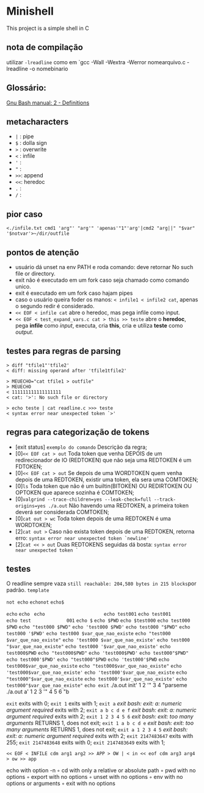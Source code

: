 # Minishell
This project is a simple shell in C

## nota de compilação
utilizar `-lreadline` como em `gcc -Wall -Wextra -Werror nomearquivo.c -lreadline -o nomebinario

## Glossário:
[Gnu Bash manual: 2 - Definitions](https://www.gnu.org/software/bash/manual/html_node/Definitions.html)


## metacharacters

- `|`	: pipe
- `$`	: dolla sign
- `>`	: overwrite
- `<`	: infile
- `'`	:
- `"`	:
- `>>`: append
- `<<`: heredoc
- `.` :
- `/` :

## pior caso
```<./infile.txt cmd1 'arg"' "arg'" 'apenas'"1"'arg'|cmd2 "arg||" "$var" '$notvar'>~/dir/outfile```

## pontos de atenção
- usuário dá unset na env PATH e roda comando: deve retornar No such file or directory.
- exit não é executado em um fork caso seja chamado como comando unico.
- exit é executado em um fork caso hajam pipes
- caso o usuário queira foder os manos: `< infile1 < infile2 cat`, apenas o segundo redir é considerado.
- `<< EOF < infile cat` abre o heredoc, mas pega infile como input.
- `<< EOF < test_expand_vars.c cat > this >> teste` abre o **heredoc**, pega **infile** como *input*, executa, cria **this**, cria e utiliza **teste** como *output*.

## testes para regras de parsing
```
> diff "tfile1"'tfile2'
< diff: missing operand after 'tfile1tfile2'
```
```
> MEUECHO="cat tfile1 > outfile"
> MEUECHO
< 111111111111111111
< cat: '>': No such file or directory
```
```
> echo teste | cat readline.c >>> teste
< syntax error near unexpected token `>'
```

## regras para categorização de tokens
- \[exit status\] ```exemplo do comando``` Descrição da regra;
- \[0\]```<< EOF cat > out``` Toda token que venha DEPOIS de um redirecionador de IO (REDTOKEN) que não seja uma REDTOKEN é um FDTOKEN;
- \[0\]```<< EOF cat > out``` Se depois de uma WORDTOKEN quem venha depois de uma REDTOKEN, existir uma token, ela sera uma COMTOKEN;
- \[0\]```ls``` Toda token que não é um builtin(BITOKEN) OU REDIRTOKEN OU OPTOKEN que aparece sozinha é COMTOKEN;
- \[0\]```valgrind --trace-children=yes --leak-check=full --track-origins=yes ./a.out``` Não havendo uma REDTOKEN, a primeira token deverá ser considerada COMTOKEN;
- \[0\]```cat out > wc``` Toda token depois de uma REDTOKEN é uma WORDTOKEN;
- \[2\]```cat out >``` Caso não exista token depois de uma REDTOKEN, retorna erro: ```syntax error near unexpected token `newline'```
- \[2\]```cat << > out``` Duas REDTOKENS seguidas dá bosta: ```syntax error near unexpected token ` ```

## testes
O readline sempre vaza `still reachable: 204,580 bytes in 215 blocks`por padrão.
``` template ```

```not echo```
```echonot```
```echo$```

```echo```
```echo ```
```echo                     ```
```echo test001```
```echo test001             ```
```echo test             001```
```echo $```
```echo $PWD```
```echo $test000```
```echo test000 $PWD```
```echo "test000 $PWD"```
```echo 'test000 $PWD'```
```echo test000 "$PWD"```
```echo test000 '$PWD'```
```echo test000 $var_que_nao_existe```
```echo "test000 $var_que_nao_existe"```
```echo 'test000 $var_que_nao_existe'```
```echo test000 "$var_que_nao_existe"```
```echo test000 '$var_que_nao_existe'```
```echo test000$PWD```
```echo "test000$PWD"```
```echo 'test000$PWD'```
```echo test000"$PWD"```
```echo test000'$PWD'```
```echo "test000"$PWD```
```echo 'test000'$PWD```
```echo test000$var_que_nao_existe```
```echo "test000$var_que_nao_existe"```
```echo 'test000$var_que_nao_existe'```
```echo 'test000'$var_que_nao_existe```
```echo "test000"$var_que_nao_existe```
```echo test000'$var_que_nao_existe'```
```echo test000"$var_que_nao_existe"```
```echo exit```
./a.out init' 1 2 '" 3 4 "parseme
./a.out  a' 1 2 3 '" 4 5 6 "b

```exit```
exits with 0;
```exit 1```
exits with 1;
```exit a```
*exit*
*bash: exit: a: numeric argument required*
exits with 2;
```exit a b c d e f```
*exit*
*bash: exit: a: numeric argument required*
exits with 2;
```exit 1 2 3 4 5 6```
*exit*
*bash: exit: too many arguments*
RETURNS 1, does not exit;
```exit 1 a b c d e```
*exit*
*bash: exit: too many arguments*
RETURNS 1, does not exit;
```exit a 1 2 3 4 5```
*exit*
*bash: exit: a: numeric argument required*
exits with 2;
```exit 2147483647```
exits with 255;
```exit 2147483648```
exits with 0;
```exit 2147483649```
exits with 1;

```<< EOF < INFILE cdm arg1 arg2 >> APP > OW | < in << eof cdm arg3 arg4 > ow >> app```

echo with option -n
◦ cd with only a relative or absolute path
◦ pwd with no options
◦ export with no options
◦ unset with no options
◦ env with no options or arguments
◦ exit with no options
